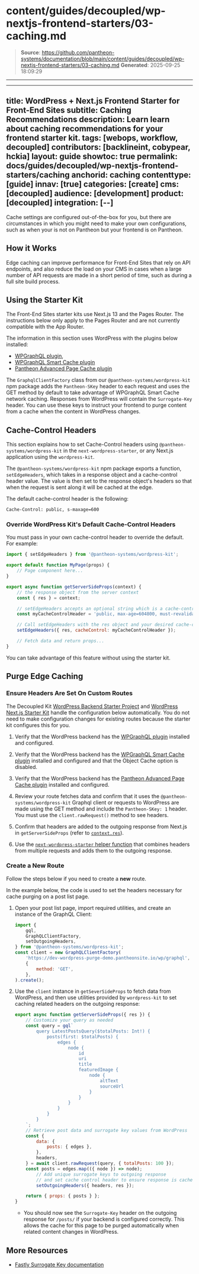 # content/guides/decoupled/wp-nextjs-frontend-starters/03-caching.md

> **Source**: https://github.com/pantheon-systems/documentation/blob/main/content/guides/decoupled/wp-nextjs-frontend-starters/03-caching.md
> **Generated**: 2025-09-25 18:09:29

---

---
title: WordPress + Next.js Frontend Starter for Front-End Sites
subtitle: Caching Recommendations
description: Learn learn about caching recommendations for your frontend starter kit.
tags: [webops, workflow, decoupled]
contributors: [backlineint, cobypear, hckia]
layout: guide
showtoc: true
permalink: docs/guides/decoupled/wp-nextjs-frontend-starters/caching
anchorid: caching
contenttype: [guide]
innav: [true]
categories: [create]
cms: [decoupled]
audience: [development]
product: [decoupled]
integration: [--]
---

Cache settings are configured out-of-the-box for you, but there are circumstances in which you might need to make your own configurations, such as when your is not on Pantheon but your frontend is on Pantheon.

## How it Works

Edge caching can improve performance for Front-End Sites that rely on API endpoints, and also reduce the load on your CMS in cases when a large number of API requests are made in a short period of time, such as during a full site build process.

<Partial file="decoupled-caching.md" />

## Using the Starter Kit

<Alert title="Note"  type="info" >

The Front-End Sites starter kits use Next.js 13 and the Pages Router. The instructions below only apply to the Pages Router and are not currently compatible with the App Router.

</Alert>

The information in this section uses WordPress with the plugins below installed:

- [WPGraphQL plugin](https://wordpress.org/plugins/wp-graphql/),
- [WPGraphQL Smart Cache plugin](https://github.com/wp-graphql/wp-graphql-smart-cache)
- [Pantheon Advanced Page Cache plugin](https://wordpress.org/plugins/pantheon-advanced-page-cache/)


The `GraphqlClientFactory` class from our `@pantheon-systems/wordpress-kit` npm package adds the `Pantheon-SKey` header to each request and uses the GET method by default to take advantage of WPGraphQL Smart Cache network caching. Responses from WordPress will contain the `Surrogate-Key` header. You can use these keys to instruct your frontend to purge content from a cache when the content in WordPress changes.

## Cache-Control Headers

This section explains how to set Cache-Control headers using
`@pantheon-systems/wordpress-kit` in the `next-wordpress-starter`, or any
Next.js application using the `wordpress-kit`.

The `@pantheon-systems/wordpress-kit` npm package exports a function,
`setEdgeHeaders`, which takes in a response object and a cache-control header
value. The value is then set to the response object's headers so that when the
request is sent along it will be cached at the edge.

The default cache-control header is the following:

```http
Cache-Control: public, s-maxage=600
```

### Override WordPress Kit's Default Cache-Control Headers

You must pass in your own cache-control header to override the default. For example:

```jsx
import { setEdgeHeaders } from '@pantheon-systems/wordpress-kit';

export default function MyPage(props) {
	// Page component here...
}

export async function getServerSideProps(context) {
	// the response object from the server context
	const { res } = context;

	// setEdgeHeaders accepts an optional string which is a cache-control header
	const myCacheControlHeader = 'public, max-age=604800, must-revalidate';

	// Call setEdgeHeaders with the res object and your desired cache-control header
	setEdgeHeaders({ res, cacheControl: myCacheControlHeader });

	// Fetch data and return props...
}
```

You can take advantage of this feature without using the starter kit.

## Purge Edge Caching

### Ensure Headers Are Set On Custom Routes

<Alert title="Note"  type="info" >

The Decoupled Kit [WordPress Backend Starter Project](/guides/decoupled/wp-backend-starters) and [WordPress Next.js Starter Kit](/guides/decoupled/wp-nextjs-frontend-starters) handle the configuration below automatically. You do not need to make configuration changes for existing routes because the starter kit configures this for you.

</Alert>

1. Verify that the WordPress backend has the [WPGraphQL plugin](https://wordpress.org/plugins/wp-graphql/) installed and configured.

1. Verify that the WordPress backend has the [WPGraphQL Smart Cache plugin](https://github.com/wp-graphql/wp-graphql-smart-cache) installed and configured and that the Object Cache option is disabled.

1. Verify that the WordPress backend has the [Pantheon Advanced Page Cache plugin](https://wordpress.org/plugins/pantheon-advanced-page-cache/) installed and configured.

1. Review your route fetches data and confirm that it uses the `@pantheon-systems/wordpress-kit` Graphql client or requests to WordPress are made using the GET method and include the `Pantheon-SKey: 1` header. You must use the `client.rawRequest()` method to see headers.

1. Confirm that headers are added to the outgoing response from Next.js in
  `getServerSideProps` (refer to [`context.res`](https://nextjs.org/docs/api-reference/data-fetching/get-server-side-props#context-parameter)).

1. Use the [`next-wordpress-starter` helper function](https://github.com/pantheon-systems/decoupled-kit-js/blob/f3eebf4b502cbad123ec8a7fcd4d4f8f0fb413eb/starters/next-wordpress-starter/lib/setOutgoingHeaders.js#L25) that combines headers from multiple requests and adds them to the outgoing response.

### Create a New Route

Follow the steps below if you need to create a **new** route.

In the example below, the code is used to set the headers necessary for
cache purging on a post list page.

1. Open your post list page, import required utilities, and create an instance of the GraphQL Client:

	```js
	import {
		gql,
		GraphQLClientFactory,
 		setOutgoingHeaders,
	} from '@pantheon-systems/wordpress-kit';
	const client = new GraphQLClientFactory(
		'https://dev-wordpress-purge-demo.pantheonsite.io/wp/graphql',
		{
			method: 'GET',
		},
	).create();
	```

1. Use the `client` instance in `getSeverSideProps` to fetch data from
   WordPress, and then use utilities provided by `wordpress-kit` to set caching
   related headers on the outgoing response:

	```js
	export async function getServerSideProps({ res }) {
		// Customize your query as needed
		const query = gql`
			query LatestPostsQuery($totalPosts: Int!) {
				posts(first: $totalPosts) {
					edges {
						node {
							id
							uri
							title
							featuredImage {
								node {
									altText
									sourceUrl
								}
							}
						}
					}
				}
			}
		`;
		// Retrieve post data and surrogate key values from WordPress
		const {
			data: {
				posts: { edges },
			},
			headers,
		} = await client.rawRequest(query, { totalPosts: 100 });
		const posts = edges.map(({ node }) => node);
    		// Add unique surrogate keys to outgoing response
    		// and set cache control header to ensure response is cached at edge
    		setOutgoingHeaders({ headers, res });

		return { props: { posts } };
	}
	```

	- You should now see the `Surrogate-Key` header on the outgoing response for `/posts/` if your backend is configured correctly. This allows the cache for this page to be purged automatically when related content changes in WordPress.


## More Resources

- [Fastly Surrogate Key documentation](https://docs.fastly.com/en/guides/working-with-surrogate-keys)
